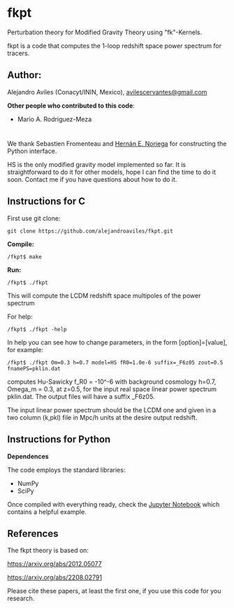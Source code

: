 # fkpt
Perturbation theory for Modified Gravity Theory using "fk"-Kernels.

fkpt is a code that computes the 1-loop redshift space power spectrum for tracers. 


## Author: 

Alejandro Aviles (Conacyt/ININ, Mexico),
avilescervantes@gmail.com

**Other people who contributed to this code**:
- Mario A. Rodriguez-Meza
#

We thank Sebastien Fromenteau and [Hernán E. Noriega](https://github.com/henoriega) for constructing the Python interface.



HS is the only modified gravity model implemented so far. It is straightforward to do it for other models, hope I can find the time to do it soon. Contact me if you have questions about how to do it.



## Instructions for C

First use git clone:

```
git clone https://github.com/alejandroaviles/fkpt.git
```

**Compile:**

```
/fkpt$ make
```

**Run:** 

```
/fkpt$ ./fkpt
```
This will compute the LCDM redshift space multipoles of the power spectrum

For help:

```
/fkpt$ ./fkpt -help
```


In help you can see how to change parameters, in the form [option]=[value], for example:

```
/fkpt$ ./fkpt Om=0.3 h=0.7 model=HS fR0=1.0e-6 suffix=_F6z05 zout=0.5 fnamePS=pklin.dat
```

computes Hu-Sawicky f_R0 = -10^-6 with background cosmology h=0.7, Omega_m = 0.3, at z=0.5, for the input real space linear power spectrum pklin.dat. The output files will have a suffix _F6z05. 

The input linear power spectrum should be the LCDM one and given in a two column (k,pkl) file in Mpc/h units at the desire output redshift.

## Instructions for Python

**Dependences**

The code employs the standard libraries:
- NumPy 
- SciPy

Once compiled with everything ready, check the [Jupyter Notebook](https://github.com/alejandroaviles/fkpt/blob/main/Python/run_fkpt.ipynb) which contains a helpful example. 


## References

The fkpt theory is based on: 

https://arxiv.org/abs/2012.05077

https://arxiv.org/abs/2208.02791

Please cite these papers, at least the first one, if you use this code for you research.


